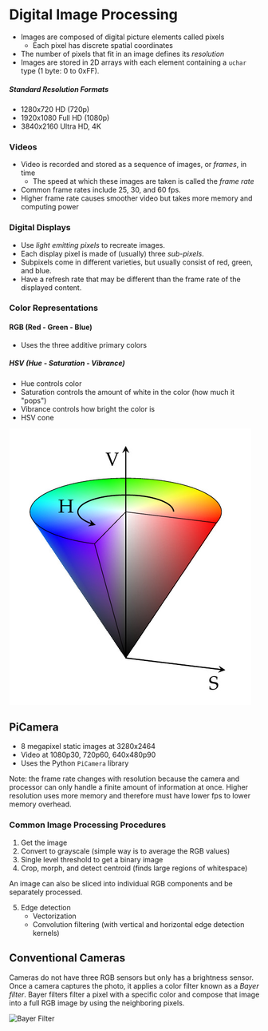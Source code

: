# Digital Image Processing

- Images are composed of digital picture elements called pixels
  - Each pixel has discrete spatial coordinates
- The number of pixels that fit in an image defines its <i>resolution</i>
- Images are stored in 2D arrays with each element containing a `uchar` type (1 byte: 0 to 0xFF).

##### Standard Resolution Formats

- 1280x720 HD (720p)
- 1920x1080 Full HD (1080p)
- 3840x2160 Ultra HD, 4K

### Videos

- Video is recorded and stored as a sequence of images, or <i>frames</i>, in time
  - The speed at which these images are taken is called the <i>frame rate</i>
- Common frame rates include 25, 30, and 60 fps.
- Higher frame rate causes smoother video but takes more memory and computing power

### Digital Displays

- Use <i>light emitting pixels</i> to recreate images.
- Each display pixel is made of (usually) three <i>sub-pixels</i>.
- Subpixels come in different varieties, but usually consist of red, green, and blue.
- Have a refresh rate that may be different than the frame rate of the displayed content.

### Color Representations

#### RGB (Red - Green - Blue)

- Uses the three additive primary colors

##### HSV (Hue - Saturation - Vibrance)

- Hue controls color
- Saturation controls the amount of white in the color (how much it "pops")
- Vibrance controls how bright the color is
- HSV cone

![HSV Cone](./hsv_cone.jpg)

## PiCamera

- 8 megapixel static images at 3280x2464
- Video at 1080p30, 720p60, 640x480p90
- Uses the Python `PiCamera` library

Note: the frame rate changes with resolution because the camera and processor can only handle
a finite amount of information at once. Higher resolution uses more memory and therefore
must have lower fps to lower memory overhead.

### Common Image Processing Procedures

1. Get the image
2. Convert to grayscale (simple way is to average the RGB values)
3. Single level threshold to get a binary image
4. Crop, morph, and detect centroid (finds large regions of whitespace)

An image can also be sliced into individual RGB components and be separately processed.

5. Edge detection
   - Vectorization
   - Convolution filtering (with vertical and horizontal edge detection kernels)

## Conventional Cameras

Cameras do not have three RGB sensors but only has a brightness sensor. Once a camera captures
the photo, it applies a color filter known as a <i>Bayer filter</i>. Bayer filters filter a
pixel with a specific color and compose that image into a full RGB image by using the neighboring pixels.

![Bayer Filter](https://upload.wikimedia.org/wikipedia/commons/thumb/1/1c/Bayer_pattern_on_sensor_profile.svg/1920px-Bayer_pattern_on_sensor_profile.svg.png)
